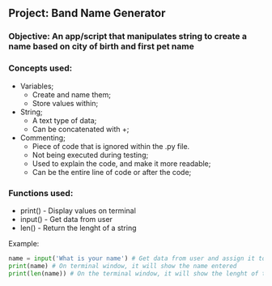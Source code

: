 ## Project: Band Name Generator

### Objective: An app/script that manipulates string to create a name based on city of birth and first pet name

### Concepts used:
- Variables;
    - Create and name them;
    - Store values within;
- String;
  - A text type of data;
  - Can be concatenated with +;
- Commenting;
  - Piece of code that is ignored within the .py file. 
  - Not being executed during testing;
  - Used to explain the code, and make it more readable;
  - Can be the entire line of code or after the code;

### Functions used:
- print() - Display values on terminal
- input() - Get data from user
- len() - Return the lenght of a string

Example:
```python
name = input('What is your name') # Get data from user and assign it to the variable name
print(name) # On terminal window, it will show the name entered
print(len(name)) # On the terminal window, it will show the lenght of the name entered
```